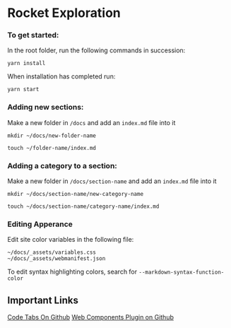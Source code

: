 # Rocket Exploration

### To get started:

In the root folder, run the following commands in succession:

```
yarn install
```

When installation has completed run:

```
yarn start
```

### Adding new sections:

Make a new folder in `/docs` and add an `index.md` file into it

```
mkdir ~/docs/new-folder-name

touch ~/folder-name/index.md
```

### Adding a category to a section:

Make a new folder in `/docs/section-name` and add an `index.md` file into it

```
mkdir ~/docs/section-name/new-category-name

touch ~/docs/section-name/category-name/index.md
```

### Editing Apperance

Edit site color variables in the following file:

```
~/docs/_assets/variables.css
~/docs/_assets/webmanifest.json
```

To edit syntax highlighting colors, search for `--markdown-syntax-function-color`

## Important Links

[Code Tabs On Github](https://github.com/bennypowers/rocket-presets/tree/main/presets/rocket-preset-code-tabs)
[Web Components Plugin on Github](https://github.com/bennypowers/rocket-presets/tree/main/presets/rocket-preset-webcomponents-dev)
